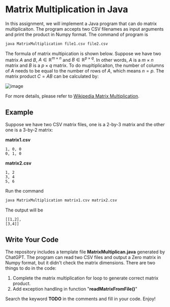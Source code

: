 # Matrix Multiplication in Java

In this assignment, we will implement a Java program that can do matrix multiplicaiton. The program accepts two CSV filenames as input arguments and print the product in Numpy format. The command of program is
```bash
java MatrixMultiplication file1.csv file2.csv
```

The formula of matrix multipication is shown below. Suppose we have two matrix $A$ and $B$, 
$A \in \mathbb{R}^{m \times n}$ and $B \in \mathbb{R}^{p \times q}$. In other words, $A$ is a $m \times n$ matrix and $B$ is a $p \times q$ matrix. To do mupltiplicaiton, the number of columns of $A$ needs to be equal to the number of rows of $A$, which means $n = p$. The matrix product $C = AB$ can be calculated by:

![image](https://user-images.githubusercontent.com/100684266/224528638-1797f5fe-0548-4fd3-8257-b229067d4388.png)


For more details, please refer to [Wikipedia Matrix Multiplication](https://en.wikipedia.org/wiki/Matrix_multiplication).


## Example 
Suppose we have two CSV matrix files, one is a 2-by-3 matrix and the other one is a 3-by-2 matrix:

**matrix1.csv**
```
1, 0, 0
0, 1, 0
```

**matrix2.csv**
```
1, 2
3, 4
5, 6
```

Run the command
```bash
java MatrixMultiplication matrix1.csv matrix2.csv
```

The output will be
```
[[1,2],
[3,4]]
```

## Write Your Code

The repository includes a template file **MatrixMultiplican.java** generated by ChatGPT. The program can read two CSV files and output a Zero matrix in Numpy format, but it didn't check the matrix dimensions. There are two things to do in the code:
1. Complete the matrix multiplication for loop to generate correct matrix product.
2. Add exception handling in function "**readMatrixFromFile()**"

Search the keyword **TODO** in the comments and fill in your code. Enjoy!
